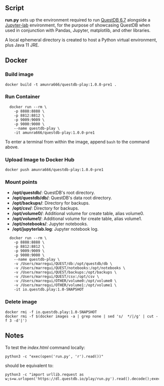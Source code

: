 ## Script

**run.py** sets up the environment required to run [QuestDB 6.7](https://github.com/questdb/questdb/releases/tag/6.7/)
alongside a [Jupyter-lab](https://jupyter.org/try-jupyter/lab/) environment, for the purpose of showcasing QuestDB
when used in conjunction with Pandas, Jupyter, matplotlib, and other libraries.

A local ephemeral directory is created to host a Python virtual environment, plus Java 11 JRE.

## Docker

### Build image

```shell
docker build -t amunra666/questdb-play:1.0.0-pre1 .
```

### Run Container

```shell
  docker run --rm \
    -p 8888:8888 \
    -p 8812:8812 \
    -p 9009:9009 \
    -p 9000:9000 \
    --name questdb-play \
    -it amunra666/questdb-play:1.0.0-pre1
```

To enter a terminal from within the image, append `bash` to the command above.

### Upload Image to Docker Hub

```shell
docker push amunra666/questdb-play:1.0.0-pre1
```

### Mount points

- **/opt/questdb/**:  QuestDB's root directory.
- **/opt/questdb/db/**:  QuestDB's data root directory.
- **/opt/backups/**: Directory for backups.
- **/opt/csv/**: Directory for backups.
- **/opt/volume0/**: Additional volume for create table, alias volume0.
- **/opt/volume1/**: Additional volume for create table, alias volume1.
- **/opt/notebooks/**: Jupyter notebooks.
- **/opt/jupyterlab.log**: Jupyter notebook log.

```shell
  docker run --rm \
    -p 8888:8888 \
    -p 8812:8812 \
    -p 9009:9009 \
    -p 9000:9000 \
    --name questdb-play \
    -v /Users/marregui/QUEST/db:/opt/questdb/db \
    -v /Users/marregui/QUEST/notebooks:/opt/notebooks \
    -v /Users/marregui/QUEST/backups:/opt/backups \
    -v /Users/marregui/QUEST/csv:/opt/csv \
    -v /Users/marregui/OTHER/volume0:/opt/volume0 \
    -v /Users/marregui/OTHER/volume1:/opt/volume1 \
    -it io.questdb.play:1.0-SNAPSHOT
```

### Delete image

```shell
docker rmi -f io.questdb.play:1.0-SNAPSHOT
docker rmi -f $(docker images -a | grep none | sed 's/  */|/g' | cut -f 3 -d'|')
```

## Notes

To test the _index.html_ command locally:

```shell
python3 -c "exec(open('run.py', 'r').read())"
```

should be equivalent to:

```shell
python3 -c "import urllib.request as w;s=w.urlopen('https://dl.questdb.io/play/run.py').read().decode();exec(s)
```
